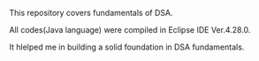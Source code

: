 This repository covers fundamentals of DSA. 

All codes(Java language) were compiled in Eclipse IDE Ver.4.28.0.

It hlelped me in building a solid foundation in DSA fundamentals.
